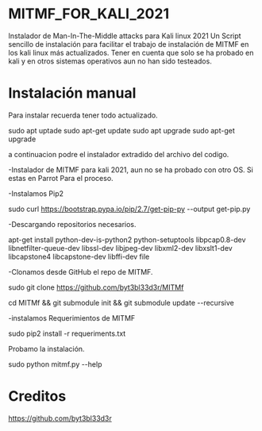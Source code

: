 # MITMF_FOR_KALI_2021
Instalador de Man-In-The-Middle attacks para Kali linux 2021
Un Script sencillo de instalación para facilitar el trabajo de instalación de MITMF en los kali linux más actualizados.
Tener en cuenta que solo se ha probado en kali y en otros sistemas operativos aun no han sido testeados.

# Instalación manual

Para instalar recuerda tener todo actualizado.

sudo apt uptade
sudo apt-get update
sudo apt upgrade
sudo apt-get upgrade

a continuacion podre el instalador extradido del archivo del codigo.

-Instalador de MITMF para kali 2021, aun no se ha probado con otro OS. Si estas en Parrot Para el proceso.

-Instalamos Pip2

sudo curl https://bootstrap.pypa.io/pip/2.7/get-pip-py --output get-pip.py

-Descargando repositorios necesarios.

apt-get install python-dev-is-python2 python-setuptools libpcap0.8-dev libnetfilter-queue-dev libssl-dev libjpeg-dev libxml2-dev libxslt1-dev libcapstone4 libcapstone-dev libffi-dev file

-Clonamos desde GitHub el repo de MITMF.

sudo git clone https://github.com/byt3bl33d3r/MITMf

cd MITMf && git submodule init && git submodule update --recursive

-instalamos Requerimientos de MITMF

sudo pip2 install -r requeriments.txt

Probamo la instalación.

sudo python mitmf.py --help

# Creditos

https://github.com/byt3bl33d3r
